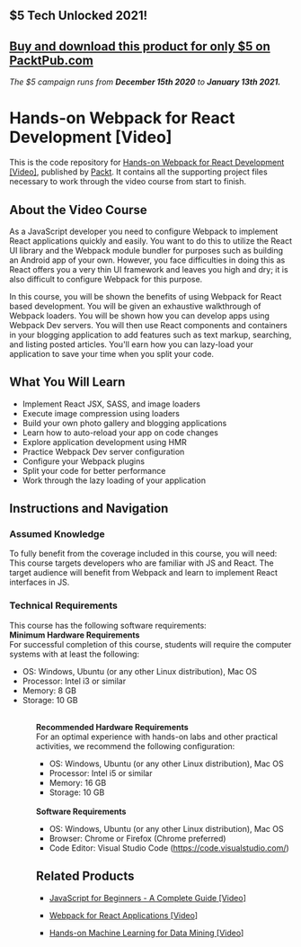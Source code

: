 ## $5 Tech Unlocked 2021!
[Buy and download this product for only $5 on PacktPub.com](https://www.packtpub.com/)
-----
*The $5 campaign         runs from __December 15th 2020__ to __January 13th 2021.__*

# Hands-on Webpack for React Development [Video]
This is the code repository for [Hands-on Webpack for React Development [Video]](https://www.packtpub.com/application-development/hands-webpack-react-development-video?utm_source=github&utm_medium=repository&utm_campaign=9781789139808), published by [Packt](https://www.packtpub.com/?utm_source=github). It contains all the supporting project files necessary to work through the video course from start to finish.
## About the Video Course
As a JavaScript developer you need to configure Webpack to implement React applications quickly and easily. You want to do this to utilize the React UI library and the Webpack module bundler for purposes such as building an Android app of your own. However, you face difficulties in doing this as React offers you a very thin UI framework and leaves you high and dry; it is also difficult to configure Webpack for this purpose.

In this course, you will be shown the benefits of using Webpack for React based development. You will be given an exhaustive walkthrough of Webpack loaders. You will be shown how you can develop apps using Webpack Dev servers. You will then use React components and containers in your blogging application to add features such as text markup, searching, and listing posted articles. You'll earn how you can lazy-load your application to save your time when you split your code.

<H2>What You Will Learn</H2>
<DIV class=book-info-will-learn-text>
<UL>
<LI>Implement React JSX, SASS, and image loaders 
<LI>Execute image compression using loaders 
<LI>Build your own photo gallery and blogging applications 
<LI>Learn how to auto-reload your app on code changes&nbsp; 
<LI>Explore application development using HMR 
<LI>Practice Webpack Dev server configuration 
<LI>Configure your Webpack plugins 
<LI>Split your code for better performance 
<LI>Work through the lazy loading of your application </LI></UL></DIV>

## Instructions and Navigation
### Assumed Knowledge
To fully benefit from the coverage included in this course, you will need:<br/>
This course targets developers who are familiar with JS and React. The target audience will benefit from Webpack and learn to implement React interfaces in JS.
### Technical Requirements
This course has the following software requirements:<br/>
<b>Minimum Hardware Requirements</b><br>
For successful completion of this course, students will require the computer systems with at least the following:<ul><li>OS: Windows, Ubuntu (or any other Linux distribution), Mac OS</li><li>Processor: Intel i3 or similar</li><li>Memory: 8 GB</li><li>Storage: 10 GB</li><ul><br>
<b>Recommended Hardware Requirements</b><br>
For an optimal experience with hands-on labs and other practical activities, we recommend the following configuration:<ul><li>OS: Windows, Ubuntu (or any other Linux distribution), Mac OS</li><li>Processor: Intel i5 or similar</li><li>Memory: 16 GB</li><li>Storage: 10 GB</li></ul><br>
<b>Software Requirements</b><ul><li>OS: Windows, Ubuntu (or any other Linux distribution), Mac OS</li><li>Browser: Chrome or Firefox (Chrome preferred)</li><li>Code Editor: Visual Studio Code (https://code.visualstudio.com/)</li></ul>

## Related Products
* [JavaScript for Beginners - A Complete Guide [Video]](https://www.packtpub.com/application-development/javascript-beginners-complete-guide-video?utm_source=github&utm_medium=repository&utm_campaign=9781789133752)

* [Webpack for React Applications [Video]](https://www.packtpub.com/web-development/webpack-react-applications-video?utm_source=github&utm_medium=repository&utm_campaign=9781788472203)

* [Hands-on Machine Learning for Data Mining [Video]](https://www.packtpub.com/big-data-and-business-intelligence/hands-machine-learning-data-mining-video?utm_source=github&utm_medium=repository&utm_campaign=9781789342628)

